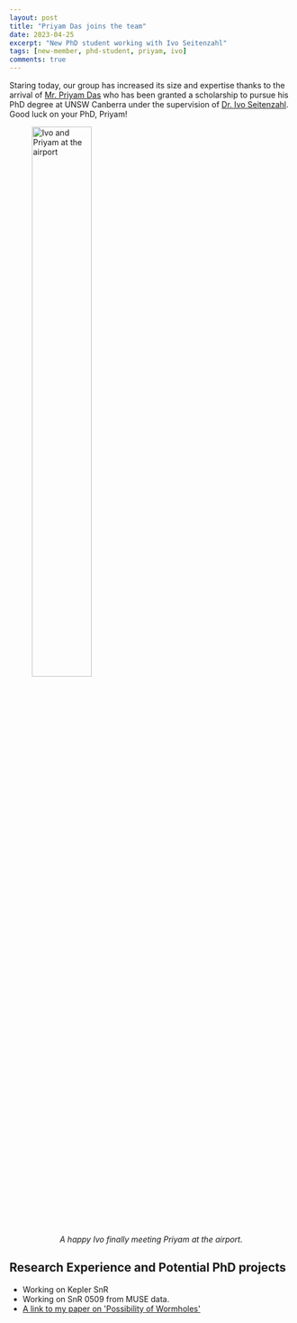 ```yaml
---
layout: post
title: "Priyam Das joins the team"
date: 2023-04-25
excerpt: "New PhD student working with Ivo Seitenzahl"
tags: [new-member, phd-student, priyam, ivo]
comments: true
---
```


Staring today, our group has increased its size and expertise thanks to the arrival of [Mr. Priyam Das](https://unsw-cbr-astro.github.io/priyam-das/) who has been granted a scholarship to pursue his PhD degree at UNSW Canberra under the supervision of [Dr. Ivo Seitenzahl](https://unsw-cbr-astro.github.io/ivo-seitenzahl/). Good luck on your PhD, Priyam!

 <figure>
  <img src="/assets/news/IvoPriyamAirport.jpg" alt="Ivo and Priyam at the airport" style="width:50%">
  <figcaption> <p style="text-align:center; font-style: italic;">A happy Ivo finally meeting Priyam at the airport.</p></figcaption>
</figure> 

## Research Experience and Potential PhD projects

* Working on Kepler SnR
* Working on SnR 0509 from MUSE data.
* [A link to my paper on 'Possibility of Wormholes'](https://ui.adsabs.harvard.edu/abs/2022EPJC...82..342D/abstract) 